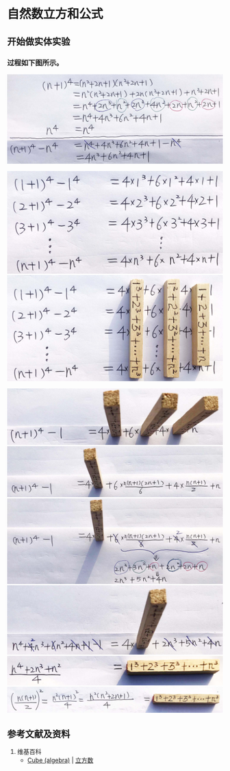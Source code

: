 # 自然数立方和公式

## 开始做实体实验

### 过程如下图所示。

![](/images/数系/数学归纳法/自然数立方和公式/1a1.jpg)

![](/images/数系/数学归纳法/自然数立方和公式/2a1.jpg)
![](/images/数系/数学归纳法/自然数立方和公式/2a2.jpg)

![](/images/数系/数学归纳法/自然数立方和公式/3a1.jpg)
![](/images/数系/数学归纳法/自然数立方和公式/3a2.jpg)
![](/images/数系/数学归纳法/自然数立方和公式/3a3.jpg)
![](/images/数系/数学归纳法/自然数立方和公式/3a4.jpg)
![](/images/数系/数学归纳法/自然数立方和公式/3a5.jpg)
![](/images/数系/数学归纳法/自然数立方和公式/3a6.jpg)

## 参考文献及资料

1. 维基百科
	- [Cube (algebra)](https://en.wikipedia.org/wiki/Cube_(algebra)) | [立方数](https://zh.wikipedia.org/wiki/%E7%AB%8B%E6%96%B9%E6%95%B8) 